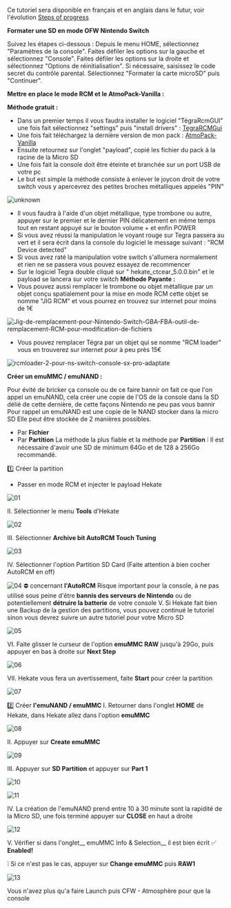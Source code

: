 
Ce tutoriel sera disponible en français et en anglais dans le futur, voir l'évolution [Steps of progress](https://github.com/THZoria/AtmoPack-Vanilla/issues/2)

__Formater une SD en mode OFW Nintendo Switch__

Suivez les étapes ci-dessous :
Depuis le menu HOME, sélectionnez "Paramètres de la console".
Faites défiler les options sur la gauche et sélectionnez "Console".
Faites défiler les options sur la droite et sélectionnez "Options de réinitialisation".
Si nécessaire, saisissez le code secret du contrôle parental.
Sélectionnez "Formater la carte microSD" puis "Continuer".

__Mettre en place le mode RCM et le AtmoPack-Vanilla :__

__Méthode gratuit :__ 
- Dans un premier temps il vous faudra installer  le logiciel "TégraRcmGUI" une fois fait sélectionnez "settings" puis "install drivers" :
[TegraRCMGui](https://github.com/eliboa/TegraRcmGUI/releases/download/2.6/TegraRcmGUI_v2.6_Installer.msi)
- Une fois fait téléchargez la dernière version de mon pack : [AtmoPack-Vanilla](https://github.com/THZoria/AtmoPack-Vanilla/releases/latest)
- Ensuite retournez sur l'onglet "payload", copié les fichier du pack à la racine de la Micro SD 
- Une fois fait la console doit être éteinte et branchée sur un port USB de votre pc
- Le but est simple la méthode consiste à enlever le joycon droit de votre switch vous y apercevrez des petites broches métalliques appelés "PIN"

![unknown](https://user-images.githubusercontent.com/50277488/118039934-2e09c280-b371-11eb-907e-9dec4d27a2d2.png)

- Il vous faudra à l'aide d'un objet métallique, type trombone ou autre, appuyer sur le premier et le dernier PIN délicatement en même temps tout en restant appuyé sur le bouton volume + et enfin POWER
- Si vous avez réussi la manipulation le voyant rouge sur Tegra passera au vert et il sera écrit dans la console du logiciel le message suivant : "RCM Device detected"
- Si vous avez raté la manipulation votre switch s'allumera normalement et rien ne se passera vous pouvez essayez de recommencer
- Sur le logiciel Tegra double cliqué sur " hekate_ctcear_5.0.0.bin" et le payload se lancera sur votre switch
__Méthode Payante :__ 
- Vous pouvez aussi remplacer le trombone ou objet métallique par un objet conçu spatialement pour la mise en mode RCM cette objet se nomme "JIG RCM" et vous pourrez en trouvez sur internet pour moins de 1€

![Jig-de-remplacement-pour-Nintendo-Switch-GBA-FBA-outil-de-remplacement-RCM-pour-modification-de-fichiers](https://user-images.githubusercontent.com/50277488/118040253-9ce71b80-b371-11eb-95f1-f69fd596b6bb.jpg)

- Vous pouvez remplacer Tégra par un objet qui se nomme "RCM loader" vous en trouverez sur internet pour à peu près 15€

![rcmloader-2-pour-ns-switch-console-sx-pro-adaptate](https://user-images.githubusercontent.com/50277488/118040298-a6708380-b371-11eb-9776-e55c77e9ab72.jpg)

__Créer un emuMMC / emuNAND :__

Pour évité de bricker ça console ou de ce faire bannir on fait ce que l'on appel un emuNAND, cela créer une copie de l'OS de la console dans la SD délié de cette dernière, de cette façons Nintendo ne peu pas vous bannir
Pour rappel un emuNAND est une copie de le NAND stocker dans la micro SD
Elle peut être stockée de 2 manières possibles.
- Par __Fichier__
- Par __Partition__
La méthode la plus fiable et la méthode par __Partition__
❕ Il est nécessaire d'avoir une SD de minimum 64Go et de 128 à 256Go recommandé.

1️⃣ Créer la partition
- Passer en mode RCM et injecter le payload Hekate

![01](https://user-images.githubusercontent.com/50277488/118040566-fc452b80-b371-11eb-936a-7c5511b752a2.png)

II. Sélectionner le menu __Tools__ d'Hekate

![02](https://user-images.githubusercontent.com/50277488/118041001-94431500-b372-11eb-9c39-1a73ebc63e78.png)

III. Sélectionner __Archive bit  AutoRCM  Touch Tuning__

![03](https://user-images.githubusercontent.com/50277488/118041032-9b6a2300-b372-11eb-8f77-722cc0bf6895.png)

IV. Sélectionner l'option Partition SD Card (Faite attention à bien cocher AutoRCM en off)

![04](https://user-images.githubusercontent.com/50277488/118041052-a1600400-b372-11eb-878d-70ca8ca4e1ae.png)
⛔ concernant __l'AutoRCM__ Risque important pour la console, à ne pas utilisé sous peine d'être __bannis des serveurs de Nintendo__ ou de potentiellement __détruire la batterie__ de votre console
V. Si Hekate fait bien une Backup de la gestion des partitions, vous pouvez continué le tutoriel sinon vous devrez suivre un autre tutoriel pour votre Micro SD

![05](https://user-images.githubusercontent.com/50277488/118041142-b9378800-b372-11eb-8d4a-b13ae3bb94a1.png)

VI. Faite glisser le curseur de l'option __emuMMC RAW__ jusqu'à 29Go, puis appuyer en bas à droite sur __Next Step__

![06](https://user-images.githubusercontent.com/50277488/118041165-c18fc300-b372-11eb-8dcc-5795fbb17674.png)

VII. Hekate vous fera un avertissement, faite __Start__  pour créer la partition

![07](https://user-images.githubusercontent.com/50277488/118041197-cbb1c180-b372-11eb-9720-daa454323d9d.png)

2️⃣ Créer __l'emuNAND / emuMMC__
I. Retourner dans l'onglet __HOME__  de Hekate, dans Hekate allez dans l'option __emuMMC__

![08](https://user-images.githubusercontent.com/50277488/118041250-dbc9a100-b372-11eb-819f-332e36a5d6c0.png)

II. Appuyer sur __Create emuMMC__

![09](https://user-images.githubusercontent.com/50277488/118041279-e1bf8200-b372-11eb-96fc-9aa41fad1a9d.png)

III. Appuyer sur __SD Partition__ et appuyer sur __Part 1__

![10](https://user-images.githubusercontent.com/50277488/118041305-ea17bd00-b372-11eb-818f-b832007befda.png)

![11](https://user-images.githubusercontent.com/50277488/118041317-eedc7100-b372-11eb-84cf-62f499771188.png)

IV. La création de l'emuNAND prend entre 10 à 30 minute sont la rapidité de la Micro SD, une fois terminé appuyer sur __CLOSE__ en haut a droite

![12](https://user-images.githubusercontent.com/50277488/118041356-fb60c980-b372-11eb-8c85-8b8d4e471031.png)

V. Vérifier si dans l'onglet__ emuMMC Info & Selection__ il est bien écrit ✅ __Enabled!__

❕ Si ce n'est pas le cas, appuyer sur __Change emuMMC__ puis __RAW1__

![13](https://user-images.githubusercontent.com/50277488/118041385-03b90480-b373-11eb-8746-f6c4f712e8bd.png)

Vous n'avez plus qu'a faire Launch puis CFW - Atmosphère pour que la console





